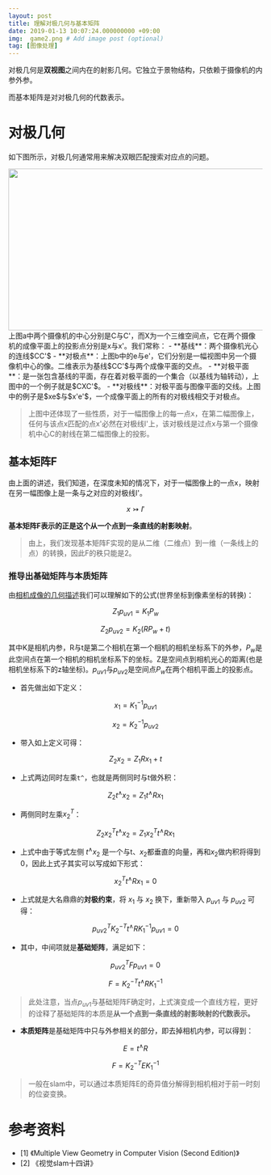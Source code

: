 ```yaml
---
layout: post
title: 理解对极几何与基本矩阵 
date: 2019-01-13 10:07:24.000000000 +09:00
img:  game2.png # Add image post (optional)
tag: [图像处理]
---
```

对极几何是**双视图**之间内在的射影几何。它独立于景物结构，只依赖于摄像机的内参外参。

而基本矩阵是对对极几何的代数表示。

# 对极几何
如下图所示，对极几何通常用来解决双眼匹配搜索对应点的问题。
<div style="text-align: center">
<img src="{{site.baseurl}}/assets/img/epipolar_geometry/epipolar1.png"  width="750" height="320"/>
</div>
上图a中两个摄像机的中心分别是C与C'，而X为一个三维空间点，它在两个摄像机的成像平面上的投影点分别是x与x'。我们常称：
- **基线**：两个摄像机光心的连线$CC'$
- **对极点**：上图b中的e与e'，它们分别是一幅视图中另一个摄像机中心的像。二维表示为基线$CC'$与两个成像平面的交点。
- **对极平面**：是一张包含基线的平面，存在着对极平面的一个集合（以基线为轴转动），上图中的一个例子就是$CXC'$。
- **对极线**：对极平面与图像平面的交线。上图中的例子是$xe$与$x'e'$，一个成像平面上的所有的对极线相交于对极点。

> 上图中还体现了一些性质，对于一幅图像上的每一点x，在第二幅图像上，任何与该点x匹配的点x'必然在对极线I'上，该对极线是过点x与第一个摄像机中心C的射线在第二幅图像上的投影。

## 基本矩阵F
由上面的讲述，我们知道，在深度未知的情况下，对于一幅图像上的一点x，映射在另一幅图像上是一条与之对应的对极线I'。

$$ x \rightarrowtail I' $$

**基本矩阵F表示的正是这个从一个点到一条直线的射影映射**。

> 由上，我们发现基本矩阵F实现的是从二维（二维点）到一维（一条线上的点）的转换，因此F的秩只能是2。

### 推导出基础矩阵与本质矩阵
由[相机成像的几何描述](https://xhy3054.github.io/camerca-module/)我们可以理解如下的公式(世界坐标到像素坐标的转换)：

$$ Z_1p_{uv1} = K_1P_w   $$

$$ Z_2p_{uv2} = K_2(RP_w + t)   $$

其中K是相机内参，R与t是第二个相机在第一个相机的相机坐标系下的外参，$P_w$是此空间点在第一个相机的相机坐标系下的坐标。Z是空间点到相机光心的距离(也是相机坐标系下的z轴坐标)。$p_{uv1}$与$p_{uv2}$是空间点$P_w$在两个相机平面上的投影点。

- 首先做出如下定义：

$$ x_1 = K_1^{-1}p_{uv1} $$

$$ x_2 = K_2^{-1}p_{uv2} $$ 

- 带入如上定义可得：

$$ Z_2 x_2 = Z_1 Rx_1 + t $$

- 上式两边同时左乘`t^`，也就是两侧同时与t做外积：

$$ Z_2 t^{\land} x_2 = Z_1 t^{\land} R x_1 $$

- 两侧同时左乘$x_{2}^T$：

$$ Z_2 x_{2}^T t^{\land} x_2 = Z_1 x_{2}^T t^{\land} R x_1 $$

- 上式中由于等式左侧 $t^{\land} x_2$ 是一个与t、$x_2$都垂直的向量，再和$x_2$做内积将得到0，因此上式子其实可以写成如下形式：

$$ x_{2}^T t^{\land} R x_1 = 0 $$

- 上式就是大名鼎鼎的**対极约束**，将 $x_1$ 与 $x_2$ 换下，重新带入 $p_{uv1}$ 与 $p_{uv2}$ 可得：

$$ p_{uv2}^T K_2^{-T} t^{\land} R K_1^{-1} p_{uv1} = 0 $$

- 其中，中间项就是**基础矩阵**，满足如下：

$$ p_{uv2}^T F p_{uv1} = 0 $$

$$ F = K_2^{-T} t^{\land} R K_1^{-1} $$

> 此处注意，当点$p_{uv1}$与基础矩阵F确定时，上式演变成一个直线方程，更好的诠释了基础矩阵的本质是**从一个点到一条直线的射影映射的代数表示。**

- **本质矩阵**是基础矩阵中只与外参相关的部分，即去掉相机内参，可以得到：

$$ E = t^{\land} R  $$

$$ F = K_2^{-T} E K_1^{-1} $$

> 一般在slam中，可以通过本质矩阵E的奇异值分解得到相机相对于前一时刻的位姿变换。


# 参考资料
- [1] 《Multiple View Geometry in Computer Vision (Second Edition)》
- [2] 《视觉slam十四讲》

